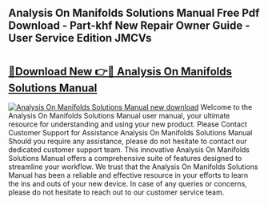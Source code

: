 ## Analysis On Manifolds Solutions Manual Free Pdf Download - Part-khf New Repair Owner Guide - User Service Edition JMCVs

# <h2><a href="http://bc46983.oget.top/?id=Analysis+On+Manifolds+Solutions+Manual">🔗Download New 👉🔴 Analysis On Manifolds Solutions Manual</a></h2>

[![Analysis On Manifolds Solutions Manual new download](https://i.imgur.com/5g1atiW.png)](http://bc46983.oget.top/?id=Analysis+On+Manifolds+Solutions+Manual)
Welcome to the Analysis On Manifolds Solutions Manual user manual, your ultimate resource for understanding and using your new product. Please Contact Customer Support for Assistance Analysis On Manifolds Solutions Manual Should you require any assistance, please do not hesitate to contact our dedicated customer support team. This innovative Analysis On Manifolds Solutions Manual offers a comprehensive suite of features designed to streamline your workflow. We trust that the Analysis On Manifolds Solutions Manual has been a reliable and effective resource in your efforts to learn the ins and outs of your new device. In case of any queries or concerns, please do not hesitate to reach out to our customer service team.
